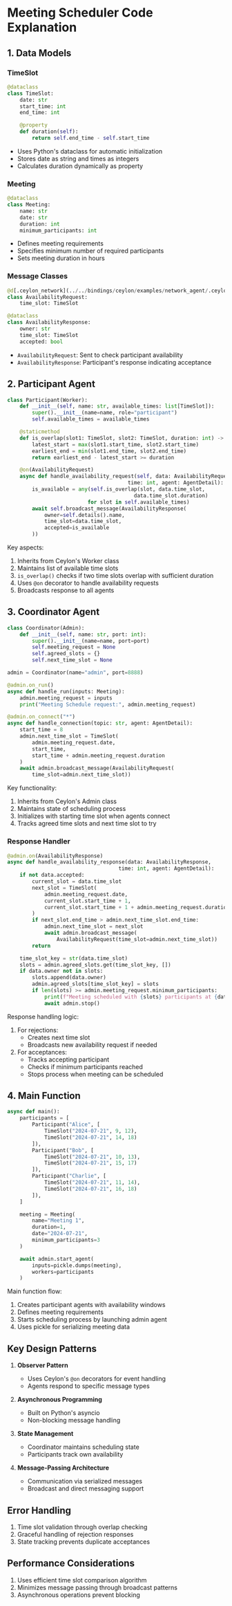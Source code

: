 # Meeting Scheduler Code Explanation

## 1. Data Models

### TimeSlot
```python
@dataclass
class TimeSlot:
    date: str
    start_time: int
    end_time: int

    @property
    def duration(self):
        return self.end_time - self.start_time
```
- Uses Python's dataclass for automatic initialization
- Stores date as string and times as integers
- Calculates duration dynamically as property

### Meeting
```python
@dataclass
class Meeting:
    name: str
    date: str
    duration: int
    minimum_participants: int
```
- Defines meeting requirements
- Specifies minimum number of required participants
- Sets meeting duration in hours

### Message Classes
```python
@d[.ceylon_network](../../bindings/ceylon/examples/network_agent/.ceylon_network)ataclass
class AvailabilityRequest:
    time_slot: TimeSlot

@dataclass
class AvailabilityResponse:
    owner: str
    time_slot: TimeSlot
    accepted: bool
```
- `AvailabilityRequest`: Sent to check participant availability
- `AvailabilityResponse`: Participant's response indicating acceptance

## 2. Participant Agent

```python
class Participant(Worker):
    def __init__(self, name: str, available_times: list[TimeSlot]):
        super().__init__(name=name, role="participant")
        self.available_times = available_times

    @staticmethod
    def is_overlap(slot1: TimeSlot, slot2: TimeSlot, duration: int) -> bool:
        latest_start = max(slot1.start_time, slot2.start_time)
        earliest_end = min(slot1.end_time, slot2.end_time)
        return earliest_end - latest_start >= duration

    @on(AvailabilityRequest)
    async def handle_availability_request(self, data: AvailabilityRequest, 
                                       time: int, agent: AgentDetail):
        is_available = any(self.is_overlap(slot, data.time_slot, 
                                         data.time_slot.duration)
                          for slot in self.available_times)
        await self.broadcast_message(AvailabilityResponse(
            owner=self.details().name,
            time_slot=data.time_slot,
            accepted=is_available
        ))
```

Key aspects:
1. Inherits from Ceylon's Worker class
2. Maintains list of available time slots
3. `is_overlap()` checks if two time slots overlap with sufficient duration
4. Uses `@on` decorator to handle availability requests
5. Broadcasts response to all agents

## 3. Coordinator Agent

```python
class Coordinator(Admin):
    def __init__(self, name: str, port: int):
        super().__init__(name=name, port=port)
        self.meeting_request = None
        self.agreed_slots = {}
        self.next_time_slot = None

admin = Coordinator(name="admin", port=8888)

@admin.on_run()
async def handle_run(inputs: Meeting):
    admin.meeting_request = inputs
    print("Meeting Schedule request:", admin.meeting_request)

@admin.on_connect("*")
async def handle_connection(topic: str, agent: AgentDetail):
    start_time = 8
    admin.next_time_slot = TimeSlot(
        admin.meeting_request.date,
        start_time,
        start_time + admin.meeting_request.duration
    )
    await admin.broadcast_message(AvailabilityRequest(
        time_slot=admin.next_time_slot))
```

Key functionality:
1. Inherits from Ceylon's Admin class
2. Maintains state of scheduling process
3. Initializes with starting time slot when agents connect
4. Tracks agreed time slots and next time slot to try

### Response Handler
```python
@admin.on(AvailabilityResponse)
async def handle_availability_response(data: AvailabilityResponse, 
                                    time: int, agent: AgentDetail):
    if not data.accepted:
        current_slot = data.time_slot
        next_slot = TimeSlot(
            admin.meeting_request.date,
            current_slot.start_time + 1,
            current_slot.start_time + 1 + admin.meeting_request.duration
        )
        if next_slot.end_time > admin.next_time_slot.end_time:
            admin.next_time_slot = next_slot
            await admin.broadcast_message(
                AvailabilityRequest(time_slot=admin.next_time_slot))
        return

    time_slot_key = str(data.time_slot)
    slots = admin.agreed_slots.get(time_slot_key, [])
    if data.owner not in slots:
        slots.append(data.owner)
        admin.agreed_slots[time_slot_key] = slots
        if len(slots) >= admin.meeting_request.minimum_participants:
            print(f"Meeting scheduled with {slots} participants at {data.time_slot}")
            await admin.stop()
```

Response handling logic:
1. For rejections:
    - Creates next time slot
    - Broadcasts new availability request if needed
2. For acceptances:
    - Tracks accepting participant
    - Checks if minimum participants reached
    - Stops process when meeting can be scheduled

## 4. Main Function

```python
async def main():
    participants = [
        Participant("Alice", [
            TimeSlot("2024-07-21", 9, 12), 
            TimeSlot("2024-07-21", 14, 18)
        ]),
        Participant("Bob", [
            TimeSlot("2024-07-21", 10, 13), 
            TimeSlot("2024-07-21", 15, 17)
        ]),
        Participant("Charlie", [
            TimeSlot("2024-07-21", 11, 14), 
            TimeSlot("2024-07-21", 16, 18)
        ]),
    ]

    meeting = Meeting(
        name="Meeting 1",
        duration=1,
        date="2024-07-21",
        minimum_participants=3
    )

    await admin.start_agent(
        inputs=pickle.dumps(meeting),
        workers=participants
    )
```

Main function flow:
1. Creates participant agents with availability windows
2. Defines meeting requirements
3. Starts scheduling process by launching admin agent
4. Uses pickle for serializing meeting data

## Key Design Patterns

1. **Observer Pattern**
    - Uses Ceylon's `@on` decorators for event handling
    - Agents respond to specific message types

2. **Asynchronous Programming**
    - Built on Python's asyncio
    - Non-blocking message handling

3. **State Management**
    - Coordinator maintains scheduling state
    - Participants track own availability

4. **Message-Passing Architecture**
    - Communication via serialized messages
    - Broadcast and direct messaging support

## Error Handling

1. Time slot validation through overlap checking
2. Graceful handling of rejection responses
3. State tracking prevents duplicate acceptances

## Performance Considerations

1. Uses efficient time slot comparison algorithm
2. Minimizes message passing through broadcast patterns
3. Asynchronous operations prevent blocking